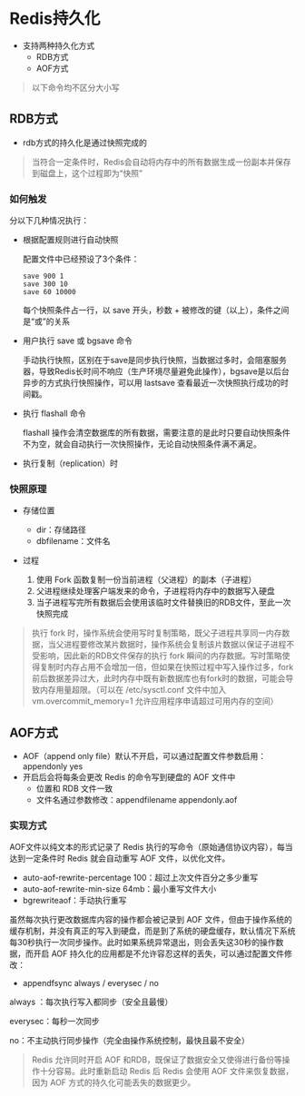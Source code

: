 # Redis持久化

- 支持两种持久化方式
  - RDB方式
  - AOF方式

> 以下命令均不区分大小写

## RDB方式

- rdb方式的持久化是通过快照完成的

> 当符合一定条件时，Redis会自动将内存中的所有数据生成一份副本并保存到磁盘上，这个过程即为“快照”

### 如何触发

分以下几种情况执行：

- 根据配置规则进行自动快照

  配置文件中已经预设了3个条件：

  ```
  save 900 1
  save 300 10
  save 60 10000
  ```

  每个快照条件占一行，以 save 开头，秒数 + 被修改的键（以上），条件之间是“或”的关系

- 用户执行 save 或 bgsave 命令

  手动执行快照，区别在于save是同步执行快照，当数据过多时，会阻塞服务器，导致Redis长时间不响应（生产环境尽量避免此操作），bgsave是以后台异步的方式执行快照操作，可以用 lastsave 查看最近一次快照执行成功的时间戳。

- 执行 flashall 命令

  flashall 操作会清空数据库的所有数据，需要注意的是此时只要自动快照条件不为空，就会自动执行一次快照操作，无论自动快照条件满不满足。

- 执行复制（replication）时



### 快照原理

- 存储位置
  - dir：存储路径
  - dbfilename：文件名

- 过程
  1. 使用 Fork 函数复制一份当前进程（父进程）的副本（子进程）
  2. 父进程继续处理客户端发来的命令，子进程将内存中的数据写入硬盘
  3. 当子进程写完所有数据后会使用该临时文件替换旧的RDB文件，至此一次快照完成

> 执行 fork 时，操作系统会使用写时复制策略，既父子进程共享同一内存数据，当父进程要修改某片数据时，操作系统会复制该片数据以保证子进程不受影响，因此新的RDB文件保存的执行 fork 瞬间的内存数据。写时策略使得复制时内存占用不会增加一倍，但如果在快照过程中写入操作过多，fork前后数据差异过大，此时内存中既有新数据库也有fork时的数据，可能会导致内存用量超限。（可以在 /etc/sysctl.conf 文件中加入 vm.overcommit_memory=1 允许应用程序申请超过可用内存的空间）


## AOF方式

- AOF（append only file）默认不开启，可以通过配置文件参数启用：appendonly yes
- 开启后会将每条会更改 Redis 的命令写到硬盘的 AOF 文件中
  - 位置和 RDB 文件一致
  - 文件名通过参数修改：appendfilename appendonly.aof

### 实现方式

AOF文件以纯文本的形式记录了 Redis 执行的写命令（原始通信协议内容），每当达到一定条件时 Redis 就会自动重写 AOF 文件，以优化文件。

- auto-aof-rewrite-percentage 100：超过上次文件百分之多少重写
- auto-aof-rewrite-min-size 64mb：最小重写文件大小
- bgrewriteaof：手动执行重写

虽然每次执行更改数据库内容的操作都会被记录到 AOF 文件，但由于操作系统的缓存机制，并没有真正的写入到硬盘，而是到了系统的硬盘缓存，默认情况下系统每30秒执行一次同步操作。此时如果系统异常退出，则会丢失这30秒的操作数据，而开启 AOF 持久化的应用都是不允许容忍这样的丢失，可以通过配置文件修改：

- appendfsync always / everysec / no

always ：每次执行写入都同步（安全且最慢）

everysec：每秒一次同步

no：不主动执行同步操作（完全由操作系统控制，最快且最不安全）

> Redis 允许同时开启 AOF 和RDB，既保证了数据安全又使得进行备份等操作十分容易。此时重新启动 Redis 后 Redis 会使用 AOF 文件来恢复数据，因为 AOF 方式的持久化可能丢失的数据更少。
